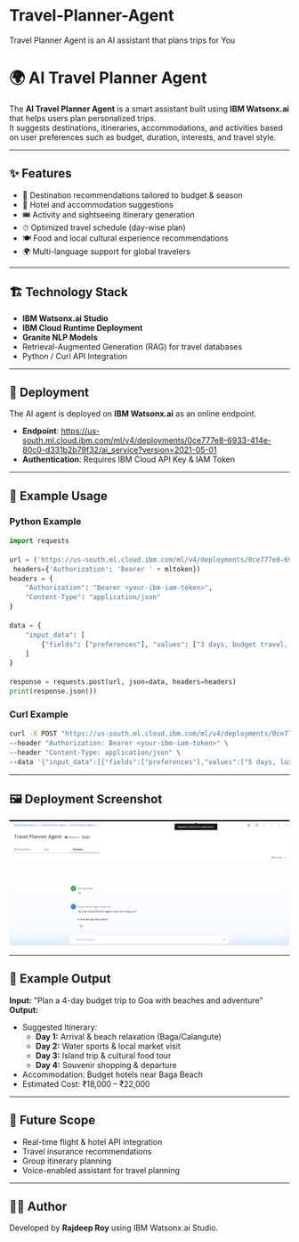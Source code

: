 # Travel-Planner-Agent
Travel Planner Agent is an AI assistant that plans trips for You
# 🌍 AI Travel Planner Agent

The **AI Travel Planner Agent** is a smart assistant built using **IBM Watsonx.ai** that helps users plan personalized trips.  
It suggests destinations, itineraries, accommodations, and activities based on user preferences such as budget, duration, interests, and travel style.  

---

## ✨ Features
- 🛫 Destination recommendations tailored to budget & season  
- 🏨 Hotel and accommodation suggestions  
- 🎟 Activity and sightseeing itinerary generation  
- ⏱ Optimized travel schedule (day-wise plan)  
- 🍽 Food and local cultural experience recommendations  
- 🌍 Multi-language support for global travelers  

---

## 🏗 Technology Stack
- **IBM Watsonx.ai Studio**  
- **IBM Cloud Runtime Deployment**  
- **Granite NLP Models**  
- Retrieval-Augmented Generation (RAG) for travel databases  
- Python / Curl API Integration  

---

## 🚀 Deployment
The AI agent is deployed on **IBM Watsonx.ai** as an online endpoint.  

- **Endpoint**: https://us-south.ml.cloud.ibm.com/ml/v4/deployments/0ce777e8-6933-414e-80c0-d331b2b79f32/ai_service?version=2021-05-01  
- **Authentication**: Requires IBM Cloud API Key & IAM Token  

---

## 📌 Example Usage

### Python Example
```python
import requests

url = ('https://us-south.ml.cloud.ibm.com/ml/v4/deployments/0ce777e8-6933-414e-80c0-d331b2b79f32/ai_service_stream?version=2021-05-01', json=payload_scoring,
 headers={'Authorization': 'Bearer ' + mltoken})
headers = {
    "Authorization": "Bearer <your-ibm-iam-token>",
    "Content-Type": "application/json"
}

data = {
    "input_data": [
        {"fields": ["preferences"], "values": ["3 days, budget travel, beach destination, adventure activities"]}
    ]
}

response = requests.post(url, json=data, headers=headers)
print(response.json())
```

### Curl Example
```bash
curl -X POST "https://us-south.ml.cloud.ibm.com/ml/v4/deployments/0ce777e8-6933-414e-80c0-d331b2b79f32/ai_service_stream?version=2021-05-01" \
--header "Authorization: Bearer <your-ibm-iam-token>" \
--header "Content-Type: application/json" \
--data '{"input_data":[{"fields":["preferences"],"values":["5 days, luxury travel, Europe, cultural experiences"]}]}'
```

---

## 🖼 Deployment Screenshot
![Deployment Screenshot](Deployment.png)

---

## 🧳 Example Output
**Input:** "Plan a 4-day budget trip to Goa with beaches and adventure"  
**Output:**  
- Suggested Itinerary:  
  - **Day 1:** Arrival & beach relaxation (Baga/Calangute)  
  - **Day 2:** Water sports & local market visit  
  - **Day 3:** Island trip & cultural food tour  
  - **Day 4:** Souvenir shopping & departure  
- Accommodation: Budget hotels near Baga Beach  
- Estimated Cost: ₹18,000 – ₹22,000  

---

## 📌 Future Scope
- Real-time flight & hotel API integration  
- Travel insurance recommendations  
- Group itinerary planning  
- Voice-enabled assistant for travel planning  

---

## 👨‍💻 Author
Developed by **Rajdeep Roy** using IBM Watsonx.ai Studio.  
